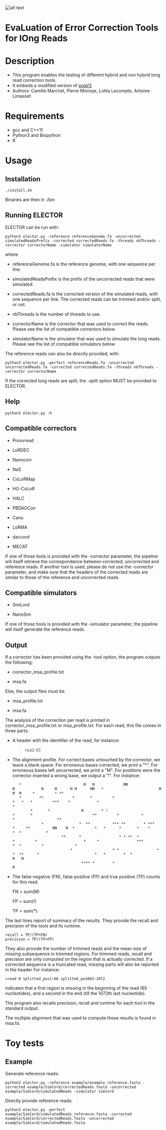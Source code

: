 ![alt text](Images/elector.png "ELECTOR.png")

EvaLuation of Error Correction Tools for lOng Reads
=================================================

# Description
* This program enables the testing of different hybrid and non hybrid long read correction tools.
* It embeds a modified version of [poaV2](https://sourceforge.net/projects/poamsa/)
* Authors: Camille Marchet, Pierre Morisse, Lolita Lecompte, Antoine Limasset


# Requirements
* gcc and C++11
* Python3 and Biopython
* R  

# Usage

## Installation

	./install.sh

Binaries are then in ./bin

## Running ELECTOR

ELECTOR can be run with:

	python3 elector.py -reference referenceGenome.fa -uncorrected simulatedReadsPrefix -corrected correctedReads.fa -threads nbThreads -corrector correctorName -simulator simulatorName

where

* referenceGenome.fa is the reference genome, with one sequence per line.

* simulatedReadsPrefix is the prefix of the uncorrected reads that were simulated.

* correctedReads.fa is the corrected version of the simulated reads, with one sequence per line. The corrected reads can be trimmed and/or split, or not.

* nbThreads is the number of threads to use.

* correctorName is the corrector that was used to correct the reads. Please see the list of compatible correctors below.

* simulatorName is the simulator that was used to simulate the long reads. Please see the list of compatible simulators below.


The reference reads can also be directly provided, with:

	python3 elector.py -perfect referenceReads.fa -uncorrected uncorrectedReads.fa -corrected correctedReads.fa -threads nbThreads -corrector correctorName
	
If the corrected long reads are split, the -split option MUST be provided to ELECTOR.

## Help

	python3 elector.py -h
	
## Compatible correctors

* Proovread

* LoRDEC

* Nanocorr

* NaS

* CoLoRMap

* HG-CoLoR

* HALC

* PBDAGCon

* Canu

* LoRMA

* daccord

* MECAT

If one of those tools is provided with the -corrector parameter, the pipeline will itself retrieve the correspondance between corrected, uncorrected and reference reads.
If another tool is used, please do not use the -corrector parameter, and make sure that the headers of the corrected reads are similar to those of the reference and uncorrected reads.

## Compatible simulators

* SimLord

* NanoSim

If one of those tools is provided with the -simulator parameter, the pipeline will itself generate the reference reads.


## Output

If a corrector has been provided using the -tool option, the program outputs the following:

* corrector_msa_profile.txt

* msa.fa

Else, the output files must be

* msa_profile.txt

* msa.fa

The analysis of the correction per read is printed in corrector_msa_profile.txt or msa_profile.txt.
For each read, this file comes in three parts:

* A header with the identifier of the read, for instance:
	>read 45

* The alignment profile. For correct bases untouched by the corrector, we leave a blank space. For erroneous bases corrected, we print a "*". For erroneous bases left uncorrected, we print a "M". For positions were the corrector inserted a wrong base, we output a "!". For instance:

	     *                            M   M             MM                    M            M     M      M M      MM   *                         M              M  M     *         * **
	     *        **             *       *         *                      *   *   *         ***    *            *                                    *                                 
	          *       *              M        * !                          *       *                           **         *          *                       *                   **    
	               *                *  **          *** **        * ***           *     **          MM    M  *         *   *      *       *    *                  *  *           *      
	                        **      *                 * * **  *            *         *                     *     *                 ***             *  *         *              *       
	                            *                  * *                 *                           *  **      *                         *   *        *  *               M   M          
	                                 **** *        *                              M


* The false negative (FN), false positive (FP) and true positive (TP) counts for this read.

	FN = sum(M)
	
	FP = sum(!)
	
	TP = sum(*)

The last lines report of summary of the results. They provide the recall and precision of the tools and its runtime.

	recall = TP/(TP+FN)
	precision = TP/(TP+FP)

They also provide the number of trimmed reads and the mean size of missing subsequence in trimmed regions.
For trimmed reads, recall and precision are only computed on the region that is actually corrected.
If a corrected sequence is a truncated read, missing parts will also be reported in the header
For instance:

	>read 0 splitted_pos1:66 splitted_pos865:1072

indicates that a first region is missing in the beginning of the read (65 nucleotides), and a second in the end (till the 1072th last nucleotide).

The program also recalls precision, recall and runtime for each tool in the standard output.

The multiple alignment that was used to compute these results is found in msa.fa.

# Toy tests

## Example

Generate reference reads:

	python3 elector.py -reference example/example_reference.fasta -corrected example/Simlord/correctedReads.fasta -uncorrected example/Simlord/simulatedReads -simulator simlord

Directly provide reference reads:

	python3 elector.py -perfect example/Simlord/simulatedReads_reference.fasta -corrected example/Simlord/correctedReads.fasta -uncorrected example/Simlord/simulatedReads.fasta
